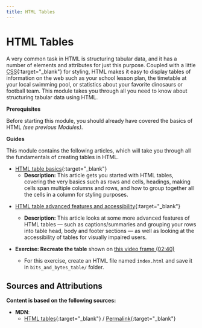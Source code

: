 ```yaml
---
title: HTML Tables
---
```


# HTML Tables

  A very common task in HTML is structuring tabular data, and it has a number of elements and attributes for just this purpose. Coupled with a little [CSS](https://developer.mozilla.org/en-US/docs/Learn/CSS){:target="_blank"} for styling, HTML makes it easy to display tables of information on the web such as your school lesson plan, the timetable at your local swimming pool, or statistics about your favorite dinosaurs or football team. This module takes you through all you need to know about structuring tabular data using HTML.

  **Prerequisites**

  Before starting this module, you should already have covered the basics of HTML _(see previous Modules)_. 

  **Guides**

  <!-- - [HTML table basics](./resources/html_table_basics/index.md){:target="_blank"}
    - Description: This article gets you started with HTML tables, covering the very basics such as rows and cells, headings, making cells span multiple columns and rows, and how to group together all the cells in a column for styling purposes. (COMPLETED) -->

  This module contains the following articles, which will take you through all the fundamentals of creating tables in HTML.

  <!-- SGEN:META:PROGRESS:task=Complete the exercise 'Active learning: Creating your first table'|user_folder=html_table_basics -->
  <!-- SGEN:META:TESTS:name=Test Exercise: 'Active learning: Creating your first table'|type=exist|user_folder=html_table_basics|files=blank-template.html,minimal-table.css -->

  <!-- SGEN:META:PROGRESS:task=Complete the exercise 'Active learning: table headers first exercise'|user_folder=html_table_basics -->
  <!-- SGEN:META:TESTS:name=Test Exercise: 'Active learning: table headers first exercise'|type=exist|user_folder=html_table_basics|files=dogs-table.html -->

  <!-- SGEN:META:PROGRESS:task=Complete the exercise 'Active learning: table headers second exercise'|user_folder=html_table_basics -->
  <!-- SGEN:META:TESTS:name=Test Exercise: 'Active learning: table headers second exercise'|type=exist|user_folder=html_table_basics|files=animals-table.html -->

  <!-- SGEN:META:PROGRESS:task=Complete the exercise 'Active learning: colgroup and col'|user_folder=html_table_basics -->
  <!-- SGEN:META:TESTS:name=Test Exercise: 'Active learning: colgroup and col'|type=exist|user_folder=html_table_basics|files=timetable.html -->
  - [HTML table basics](https://developer.mozilla.org/en-US/docs/Learn/HTML/Tables/Basics){:target="_blank"}
    - **Description:** This article gets you started with HTML tables, covering the very basics such as rows and cells, headings, making cells span multiple columns and rows, and how to group together all the cells in a column for styling purposes.

  <!-- SGEN:META:PROGRESS:task=Complete the exercise 'Active learning: Adding a caption'|user_folder=html_table_basics -->
  <!-- SGEN:META:TESTS:name=Test Exercise: 'Active learning: Adding a caption'|type=exist|user_folder=html_table_basics|files=timetable.html -->

  <!-- SGEN:META:PROGRESS:task=Complete the exercise 'Active learning: Adding table structure'|user_folder=html_table_basics -->
  <!-- SGEN:META:TESTS:name=Test Exercise: 'Active learning: Adding table structure'|type=exist|user_folder=html_table_basics|files=spending-record.html -->

  <!-- SGEN:META:PROGRESS:task=Complete the exercise 'Active learning: playing with scope and headers'|user_folder=html_table_basics -->
  <!-- SGEN:META:TESTS:name=Test Exercise: 'Active learning: playing with scope and headers'|type=exist|user_folder=html_table_basics|files=items-sold.html -->
  - [HTML table advanced features and accessibility](https://developer.mozilla.org/en-US/docs/Learn/HTML/Tables/Advanced){:target="_blank"}
    - **Description:** This article looks at some more advanced features of HTML tables — such as captions/summaries and grouping your rows into table head, body and footer sections — as well as looking at the accessibility of tables for visually impaired users.

  - **Exercise: Recreate the table** shown on [this video frame (02:40)](https://www.youtube.com/watch?v=H2kTzmJJ79E&t=159s)
    - For this exercise, create an HTML file named `index.html` and save it in `bits_and_bytes_table/` folder.

  <!-- - [Styling tables](https://developer.mozilla.org/en-US/docs/Learn/CSS/Building_blocks/Styling_tables)
    - Description: This article provides a guide to making HTML tables look good, with some specific table styling techniques highlighted. -->

## Sources and Attributions

  **Content is based on the following sources:**

  - **MDN**:
    - [HTML tables](https://developer.mozilla.org/en-US/docs/Learn/HTML/Tables){:target="_blank"} / [Permalink](https://github.com/mdn/content/blob/7073233dfed28e7c2fb325d2bb378075763d81b9/files/en-us/learn/html/tables/index.md){:target="_blank"}